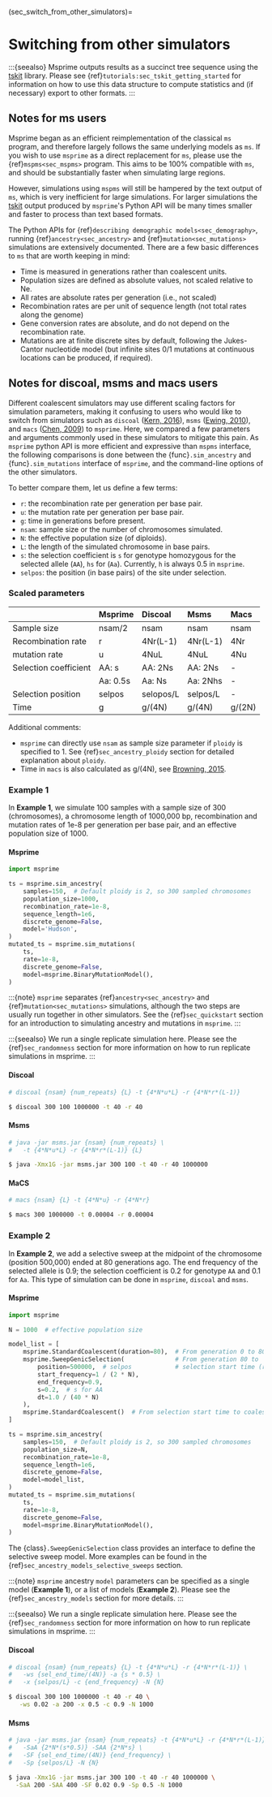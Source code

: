 (sec_switch_from_other_simulators)=

# Switching from other simulators

:::{seealso}
Msprime outputs results as a succinct tree sequence using
the  [tskit](https://tskit.dev) library.
Please see {ref}`tutorials:sec_tskit_getting_started` for information
on how to use this data structure to compute statistics and
(if necessary) export to other formats.
:::

## Notes for ms users

Msprime began as an efficient reimplementation of the classical ``ms``
program, and therefore largely follows the same underlying models
as ``ms``. If you wish to use ``msprime`` as a direct replacement
for ``ms``, please use the {ref}`mspms<sec_mspms>` program. This
aims to be 100% compatible with ``ms``, and should be substantially
faster when simulating large regions.

However, simulations using ``mspms`` will still be hampered by the
text output of ``ms``, which is very inefficient for large
simulations. For larger simulations the [tskit](https://tskit.dev/tskit)
output produced by ``msprime``'s Python API will be many times
smaller and faster to process than text based formats.

The Python APIs for {ref}`describing demographic models<sec_demography>`,
running {ref}`ancestry<sec_ancestry>` and
{ref}`mutation<sec_mutations>` simulations are extensively documented.
There are a few basic differences to ``ms`` that are worth keeping
in mind:

- Time is measured in generations rather than coalescent units.
- Population sizes are defined as absolute values, not scaled relative to Ne.
- All rates are absolute rates per generation (i.e., not scaled)
- Recombination rates are per unit of sequence length (not total rates
  along the genome)
- Gene conversion rates are absolute, and do not depend on the recombination
  rate.
- Mutations are at finite discrete sites by default, following the Jukes-Cantor
  nucleotide model (but infinite sites 0/1 mutations at continuous locations
  can be produced, if required).


## Notes for discoal, msms and macs users

Different coalescent simulators may use different scaling factors for
simulation parameters, making it confusing to users who would like to switch
from simulators such as ``discoal`` ([Kern,
2016](https://academic.oup.com/bioinformatics/article/32/24/3839/2525668)),
``msms`` ([Ewing,
2010](https://academic.oup.com/bioinformatics/article/26/16/2064/216505)),
and ``macs`` ([Chen, 2009](https://genome.cshlp.org/content/19/1/136.long))
to ``msprime``. Here, we compared a few parameters and arguments commonly
used in these simulators to mitigate this pain. As ``msprime`` python API is
more efficient and expressive than ``mspms`` interface, the following
comparisons is done between the {func}`.sim_ancestry` and
{func}`.sim_mutations` interface of ``msprime``, and the command-line options
of the other simulators.

To better compare them, let us define a few terms:

- `r`: the recombination rate per generation per base pair.
- `u`: the mutation rate per generation per base pair.
- `g`: time in generations before present.
- `nsam`: sample size or the number of chromosomes simulated.
- `N`: the effective population size (of diploids).
- `L`: the length of the simulated chromosome in base pairs.
- `s`: the selection coefficient is `s` for genotype homozygous for the
selected allele (`AA`), `hs` for (`Aa`). Currently, `h` is always 0.5 in
`msprime`.
- `selpos`: the position (in base pairs) of the site under selection.

### Scaled parameters

|                       | Msprime    | Discoal    | Msms        | Macs   |
|:----------------------|:-----------|:-----------|:------------|:-------|
| Sample size           | nsam/2     | nsam       | nsam        | nsam   |
| Recombination rate    | r          | 4Nr(L-1)   | 4Nr(L-1)    | 4Nr    |
| mutation rate         | u          | 4NuL       | 4NuL        | 4Nu    |
| Selection coefficient | AA: s      | AA: 2Ns    | AA: 2Ns     | -      |
|                       | Aa: 0.5s   | Aa:  Ns    | Aa: 2Nhs    | -      |
| Selection position    | selpos     | selopos/L  | selpos/L    | -      |
| Time                  | g          | g/(4N)     | g/(4N)      | g/(2N) |

Additional comments:

- `msprime` can directly use `nsam` as sample size parameter if `ploidy` is
specified to 1. See {ref}`sec_ancestry_ploidy` section for detailed
explanation about `ploidy`.
- Time in `macs` is also calculated as g/(4N), see
[Browning, 2015](https://www.cell.com/ajhg/fulltext/S0002-9297(15)00288-8).

### Example 1

In **Example 1**, we simulate 100 samples with a sample size of 300
(chromosomes), a chromosome length of 1000,000 bp, recombination and mutation
rates of 1e-8 per generation per base pair, and an effective population size
of 1000.

#### Msprime

```python
import msprime

ts = msprime.sim_ancestry(
    samples=150,  # Default ploidy is 2, so 300 sampled chromosomes
    population_size=1000,
    recombination_rate=1e-8,
    sequence_length=1e6,
    discrete_genome=False,
    model='Hudson',
)
mutated_ts = msprime.sim_mutations(
    ts,
    rate=1e-8,
    discrete_genome=False,
    model=msprime.BinaryMutationModel(),
)
```

:::{note}
``msprime`` separates {ref}`ancestry<sec_ancestry>` and {ref}`mutation<sec_mutations>`
simulations, although the two steps are usually run together in other
simulators. See the {ref}`sec_quickstart` section for an introduction to
simulating ancestry and mutations in ``msprime``.
:::

:::{seealso}
We run a single replicate simulation here. Please
see the {ref}`sec_randomness` section for more information on
how to run replicate simulations in msprime.
:::

#### Discoal
```sh
# discoal {nsam} {num_repeats} {L} -t {4*N*u*L} -r {4*N*r*(L-1)}

$ discoal 300 100 1000000 -t 40 -r 40
```

#### Msms

```sh
# java -jar msms.jar {nsam} {num_repeats} \
#   -t {4*N*u*L} -r {4*N*r*(L-1)} {L}

$ java -Xmx1G -jar msms.jar 300 100 -t 40 -r 40 1000000
```

#### MaCS

```sh
# macs {nsam} {L} -t {4*N*u} -r {4*N*r}

$ macs 300 1000000 -t 0.00004 -r 0.00004
```

### Example 2

In **Example 2**, we add a selective sweep at the midpoint of the chromosome
(position 500,000) ended at 80 generations ago. The end frequency of the
selected allele is 0.9; the selection coefficient is 0.2 for genotype `AA` and
0.1 for `Aa`. This type of simulation can be done in ``msprime``, ``discoal``
and ``msms``.


#### Msprime

```python
import msprime

N = 1000  # effective population size

model_list = [
    msprime.StandardCoalescent(duration=80),  # From generation 0 to 80
    msprime.SweepGenicSelection(              # From generation 80 to
        position=500000,  # selpos            # selection start time (random)
        start_frequency=1 / (2 * N),
        end_frequency=0.9,
        s=0.2,  # s for AA
        dt=1.0 / (40 * N)
    ),
    msprime.StandardCoalescent()  # From selection start time to coalescence
]

ts = msprime.sim_ancestry(
    samples=150,  # Default ploidy is 2, so 300 sampled chromosomes
    population_size=N,
    recombination_rate=1e-8,
    sequence_length=1e6,
    discrete_genome=False,
    model=model_list,
)
mutated_ts = msprime.sim_mutations(
    ts,
    rate=1e-8,
    discrete_genome=False,
    model=msprime.BinaryMutationModel(),
)
```

The {class}`.SweepGenicSelection` class provides an interface to define the
selective sweep model. More examples can be found in the
{ref}`sec_ancestry_models_selective_sweeps` section.

:::{note}
``msprime`` ancestry `model` parameters can be specified as a single model
(**Example 1**), or a list of models (**Example 2**). Please
see the {ref}`sec_ancestry_models` section for more details.
:::

:::{seealso}
We run a single replicate simulation here. Please
see the {ref}`sec_randomness` section for more information on
how to run replicate simulations in msprime.
:::

#### Discoal

```sh
# discoal {nsam} {num_repeats} {L} -t {4*N*u*L} -r {4*N*r*(L-1)} \
#   -ws {sel_end_time/(4N)} -a {s * 0.5} \
#   -x {selpos/L} -c {end_frequency} -N {N}

$ discoal 300 100 1000000 -t 40 -r 40 \
   -ws 0.02 -a 200 -x 0.5 -c 0.9 -N 1000
```

#### Msms

```sh
# java -jar msms.jar {nsam} {num_repeats} -t {4*N*u*L} -r {4*N*r*(L-1)} {L} \
#   -SaA {2*N*(s*0.5)} -SAA {2*N*s} \
#   -SF {sel_end_time/(4N)} {end_frequency} \
#   -Sp {selpos/L} -N {N}

$ java -Xmx1G -jar msms.jar 300 100 -t 40 -r 40 1000000 \
  -SaA 200 -SAA 400 -SF 0.02 0.9 -Sp 0.5 -N 1000
```
